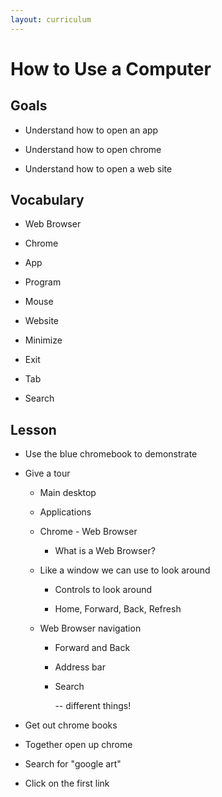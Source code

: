 ```yaml
---
layout: curriculum
---
```


# How to Use a Computer

## Goals

* Understand how to open an app

* Understand how to open chrome

* Understand how to open a web site

## Vocabulary

* Web Browser

* Chrome

* App

* Program

* Mouse

* Website

* Minimize

* Exit

* Tab

* Search

## Lesson

* Use the blue chromebook to demonstrate

* Give a tour

  * Main desktop

  * Applications

  * Chrome - Web Browser

    * What is a Web Browser?

  * Like a window we can use to look around

    * Controls to look around

    * Home, Forward, Back, Refresh

  * Web Browser navigation

    * Forward and Back

    * Address bar

    * Search

      -- different things!


* Get out chrome books

* Together open up chrome 

* Search for "google art"

* Click on the first link
